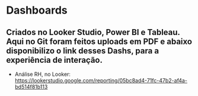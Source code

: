 # Dashboards
## Criados no Looker Studio, Power BI e Tableau. Aqui no **Git** foram feitos uploads em PDF e abaixo disponibilizo o link desses Dashs, para a experiência de interação.

* Análise RH, no Looker: https://lookerstudio.google.com/reporting/05bc8ad4-71fc-47b2-af4a-bd514f81b113
